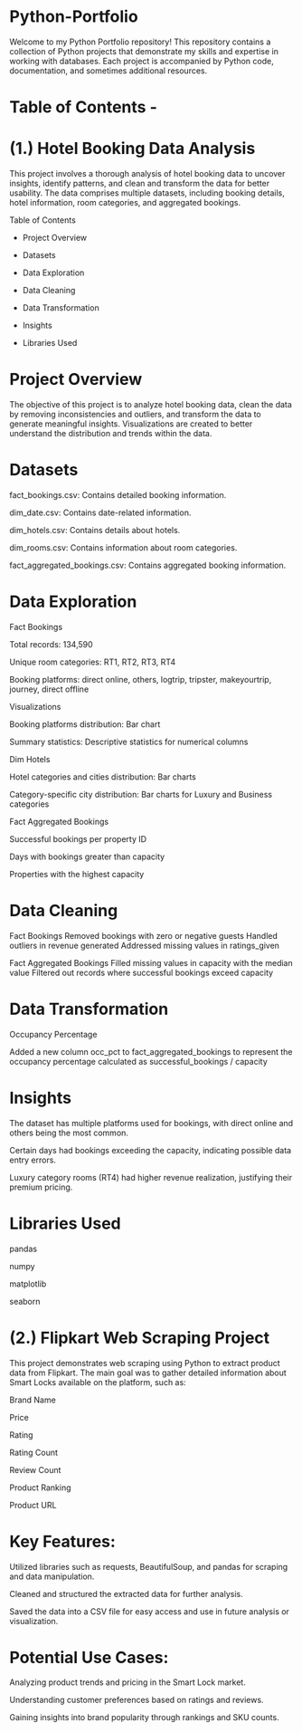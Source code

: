 # Python-Portfolio
Welcome to my Python Portfolio repository! This repository contains a collection of Python projects that demonstrate my skills and expertise in working with databases. Each project is accompanied by Python code, documentation, and sometimes additional resources.


# Table of Contents -
# (1.) Hotel Booking Data Analysis

This project involves a thorough analysis of hotel booking data to uncover insights, identify patterns, and clean and transform the data for better usability. The data comprises multiple datasets, including booking details, hotel information, room categories, and aggregated bookings.

Table of Contents

* Project Overview

* Datasets

* Data Exploration

* Data Cleaning

* Data Transformation

* Insights

* Libraries Used


# Project Overview

The objective of this project is to analyze hotel booking data, clean the data by removing inconsistencies and outliers, and transform the data to generate meaningful insights. Visualizations are created to better understand the distribution and trends within the data.


# Datasets

fact_bookings.csv: Contains detailed booking information.

dim_date.csv: Contains date-related information.

dim_hotels.csv: Contains details about hotels.

dim_rooms.csv: Contains information about room categories.

fact_aggregated_bookings.csv: Contains aggregated booking information.

# Data Exploration

Fact Bookings

Total records: 134,590

Unique room categories: RT1, RT2, RT3, RT4

Booking platforms: direct online, others, logtrip, tripster, makeyourtrip, journey, direct offline

Visualizations

Booking platforms distribution: Bar chart

Summary statistics: Descriptive statistics for numerical columns

Dim Hotels

Hotel categories and cities distribution: Bar charts

Category-specific city distribution: Bar charts for Luxury and Business categories

Fact Aggregated Bookings

Successful bookings per property ID

Days with bookings greater than capacity

Properties with the highest capacity

# Data Cleaning

Fact Bookings
Removed bookings with zero or negative guests
Handled outliers in revenue generated
Addressed missing values in ratings_given

Fact Aggregated Bookings
Filled missing values in capacity with the median value
Filtered out records where successful bookings exceed capacity

# Data Transformation

Occupancy Percentage

Added a new column occ_pct to fact_aggregated_bookings to represent the occupancy percentage calculated as successful_bookings / capacity

# Insights

The dataset has multiple platforms used for bookings, with direct online and others being the most common.

Certain days had bookings exceeding the capacity, indicating possible data entry errors.

Luxury category rooms (RT4) had higher revenue realization, justifying their premium pricing.

# Libraries Used

pandas

numpy

matplotlib

seaborn
















# (2.) Flipkart Web Scraping Project
This project demonstrates web scraping using Python to extract product data from Flipkart. The main goal was to gather detailed information about Smart Locks available on the platform, such as:

Brand Name

Price

Rating

Rating Count

Review Count

Product Ranking

Product URL

# Key Features:

Utilized libraries such as requests, BeautifulSoup, and pandas for scraping and data manipulation.

Cleaned and structured the extracted data for further analysis.

Saved the data into a CSV file for easy access and use in future analysis or visualization.

# Potential Use Cases:

Analyzing product trends and pricing in the Smart Lock market.

Understanding customer preferences based on ratings and reviews.

Gaining insights into brand popularity through rankings and SKU counts.





